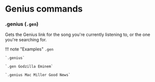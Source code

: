 # Genius commands

### .genius (`.gen`)

Gets the Genius link for the song you're currently listening to, or the one you're searching for.

!!! note "Examples"
    `.gen`

    `.genius`

    `.gen Godzilla Eminem`

    `.genius Mac Miller Good News`

